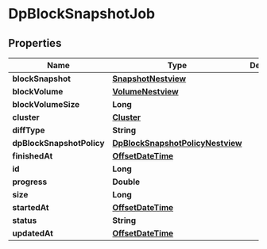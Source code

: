 # DpBlockSnapshotJob

## Properties
Name | Type | Description | Notes
------------ | ------------- | ------------- | -------------
**blockSnapshot** | [**SnapshotNestview**](SnapshotNestview.md) |  |  [optional]
**blockVolume** | [**VolumeNestview**](VolumeNestview.md) |  |  [optional]
**blockVolumeSize** | **Long** |  |  [optional]
**cluster** | [**Cluster**](Cluster.md) |  |  [optional]
**diffType** | **String** |  |  [optional]
**dpBlockSnapshotPolicy** | [**DpBlockSnapshotPolicyNestview**](DpBlockSnapshotPolicyNestview.md) |  |  [optional]
**finishedAt** | [**OffsetDateTime**](OffsetDateTime.md) |  |  [optional]
**id** | **Long** |  |  [optional]
**progress** | **Double** |  |  [optional]
**size** | **Long** |  |  [optional]
**startedAt** | [**OffsetDateTime**](OffsetDateTime.md) |  |  [optional]
**status** | **String** |  |  [optional]
**updatedAt** | [**OffsetDateTime**](OffsetDateTime.md) |  |  [optional]
